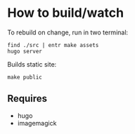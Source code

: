 # How to build/watch

To rebuild on change, run in two terminal:
```
find ./src | entr make assets
hugo server
```

Builds static site:
```
make public
```

## Requires

- hugo
- imagemagick
